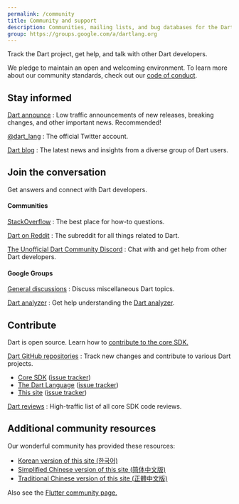 ```yaml
---
permalink: /community
title: Community and support
description: Communities, mailing lists, and bug databases for the Dart project.
group: https://groups.google.com/a/dartlang.org
---
```


Track the Dart project, get help, and talk with other Dart developers.

We pledge to maintain an open and welcoming environment.
To learn more about our community standards, check out
our [code of conduct](/community/code-of-conduct).


## Stay informed

[Dart announce]({{page.group}}/d/forum/announce)
: Low traffic announcements of new releases, breaking changes,
  and other important news. Recommended!

[@dart_lang](https://twitter.com/dart_lang)
: The official Twitter account.

[Dart blog](https://medium.com/dartlang)
: The latest news and insights from a diverse group of Dart users.

## Join the conversation

Get answers and connect with Dart developers.

#### Communities

[StackOverflow](https://stackoverflow.com/tags/dart)
: The best place for how-to questions.

[Dart on Reddit](https://www.reddit.com/r/dartlang)
: The subreddit for all things related to Dart.

[The Unofficial Dart Community Discord](https://discord.gg/Qt6DgfAWWx)
: Chat with and get help from other Dart developers.

#### Google Groups

[General discussions]({{page.group}}/d/forum/misc)
: Discuss miscellaneous Dart topics.

[Dart analyzer]({{page.group}}/d/forum/analyzer-discuss)
: Get help understanding the [Dart analyzer](/tools/dart-analyze).

## Contribute

Dart is open source.
Learn how to
[contribute to the core SDK.](https://github.com/dart-lang/sdk/blob/main/CONTRIBUTING.md)

[Dart GitHub repositories](https://github.com/dart-lang/)
: Track new changes and contribute to various Dart projects.
  * [Core SDK](https://github.com/dart-lang/sdk/)
    ([issue tracker](https://github.com/dart-lang/sdk/issues/))
  * [The Dart Language](https://github.com/dart-lang/language)
    ([issue tracker](https://github.com/dart-lang/language/issues))
  * [This site](https://github.com/dart-lang/site-www/)
    ([issue tracker](https://github.com/dart-lang/site-www/issues/))

[Dart reviews]({{page.group}}/d/forum/reviews)
: High-traffic list of all core SDK code reviews.

## Additional community resources

Our wonderful community has provided these resources:

* [Korean version of this site (한국어)](https://dart-ko.dev/)
* [Simplified Chinese version of this site (简体中文版)](https://dart.cn)
* [Traditional Chinese version of this site (正體中文版)](https://dart.tw.gh.miniasp.com/)

Also see the [Flutter community page.]({{site.flutter}}/community)

